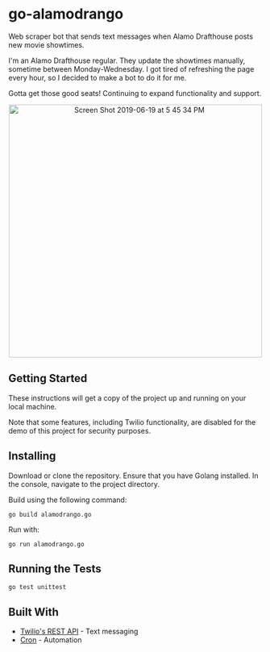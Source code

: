 # go-alamodrango

Web scraper bot that sends text messages when Alamo Drafthouse posts new movie showtimes.

I'm an Alamo Drafthouse regular. They update the showtimes manually, sometime between Monday-Wednesday. I got tired of refreshing the page every hour, so I decided to make a bot to do it for me. 

Gotta get those good seats! Continuing to expand functionality and support.

<p align="center"><img width="502" alt="Screen Shot 2019-06-19 at 5 45 34 PM" src="https://user-images.githubusercontent.com/44475953/59811201-a66ac480-92bd-11e9-967d-c54b5d8c6b4e.png"></p> 
 
## Getting Started
These instructions will get a copy of the project up and running on your local machine.

Note that some features, including Twilio functionality, are disabled for the demo of this project for security purposes.

## Installing

Download or clone the repository. Ensure that you have Golang installed. In the console, navigate to the project directory. 

Build using the following command:
```
go build alamodrango.go
```
Run with:
```
go run alamodrango.go
```

## Running the Tests

```
go test unittest
```

## Built With

* [Twilio's REST API](https://www.twilio.com/) - Text messaging
* [Cron](https://github.com/robfig/cron) - Automation 
